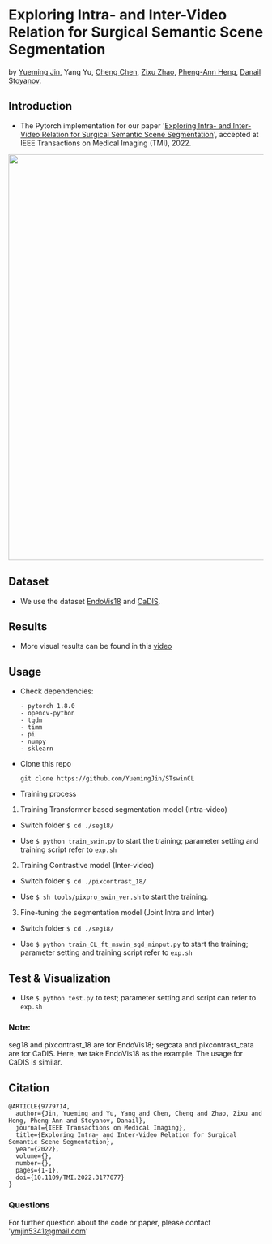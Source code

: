 # Exploring Intra- and Inter-Video Relation for Surgical Semantic Scene Segmentation
by [Yueming Jin](https://yuemingjin.github.io/), Yang Yu, [Cheng Chen](https://scholar.google.com.hk/citations?user=bRe3FlcAAAAJ&hl=en), [Zixu Zhao](https://scholar.google.com.hk/citations?user=GSQY0CEAAAAJ&hl=zh-CN), [Pheng-Ann Heng](http://www.cse.cuhk.edu.hk/~pheng/), [Danail Stoyanov](https://www.ucl.ac.uk/surgical-robot-vision/).

## Introduction
* The Pytorch implementation for our paper '[Exploring Intra- and Inter-Video Relation for Surgical Semantic Scene Segmentation](https://arxiv.org/abs/2203.15251)', accepted at IEEE Transactions on Medical Imaging (TMI), 2022.

<p align="center">
  <img src="figure/overview.png"  width="800"/>
</p>


## Dataset

* We use the dataset [EndoVis18](https://endovissub2018-roboticscenesegmentation.grand-challenge.org/Home/) and [CaDIS](https://ts-media-content.s3-eu-west-1.amazonaws.com/machine-learning/datasets/CaDISv2.zip).

## Results

* More visual results can be found in this [video](https://yuemingjin.github.io/video/2022TMI.mp4)

## Usage

* Check dependencies:
   ```
   - pytorch 1.8.0
   - opencv-python
   - tqdm
   - timm
   - pi
   - numpy
   - sklearn
   ```

* Clone this repo
    ```shell
    git clone https://github.com/YuemingJin/STswinCL
    ```

* Training process

1. Training Transformer based segmentation model (Intra-video)

* Switch folder ``$ cd ./seg18/``

* Use ``$ python train_swin.py`` to start the training; parameter setting and training script refer to ``exp.sh``

2. Training Contrastive model (Inter-video)

* Switch folder ``$ cd ./pixcontrast_18/``

* Use ``$ sh tools/pixpro_swin_ver.sh`` to start the training.

3. Fine-tuning the segmentation model (Joint Intra and Inter)

* Switch folder ``$ cd ./seg18/``

* Use ``$ python train_CL_ft_mswin_sgd_minput.py`` to start the training; parameter setting and training script refer to ``exp.sh``


## Test & Visualization

* Use ``$ python test.py`` to test; parameter setting and script can refer to ``exp.sh``



### Note: 
seg18 and pixcontrast_18 are for EndoVis18; segcata and pixcontrast_cata are for CaDIS.
Here, we take EndoVis18 as the example. The usage for CaDIS is similar.




## Citation

```
@ARTICLE{9779714,
  author={Jin, Yueming and Yu, Yang and Chen, Cheng and Zhao, Zixu and Heng, Pheng-Ann and Stoyanov, Danail},
  journal={IEEE Transactions on Medical Imaging}, 
  title={Exploring Intra- and Inter-Video Relation for Surgical Semantic Scene Segmentation}, 
  year={2022},
  volume={},
  number={},
  pages={1-1},
  doi={10.1109/TMI.2022.3177077}
}
```

### Questions

For further question about the code or paper, please contact 'ymjin5341@gmail.com'


